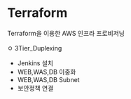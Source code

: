 # Terraform

Terraform을 이용한 AWS 인프라 프로비저닝

ㅇ 3Tier_Duplexing
   - Jenkins 설치
   - WEB,WAS,DB 이중화
   - WEB,WAS,DB Subnet
   - 보안정책 연결
